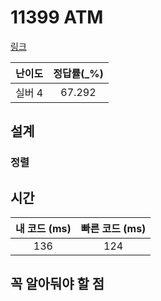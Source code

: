 # 11399 ATM

[링크](https://www.acmicpc.net/problem/11399)

| 난이도  | 정답률(\_%) |
|:----:|:--------:|
| 실버 4 |  67.292  |

## 설계

### 정렬


## 시간

| 내 코드 (ms) | 빠른 코드 (ms) |
|:---------:|:----------:|
|    136    |    124     |

## 꼭 알아둬야 할 점

